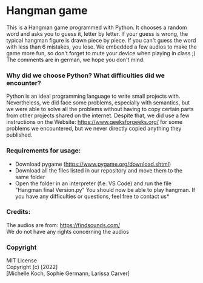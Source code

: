 # Hangman game
This is a Hangman game programmed with Python. It chooses a random word and asks you to guess it, letter by letter. If your guess is wrong, the typical hangman figure is drawn piece by piece. If you can't guess the word with less than 6 mistakes, you lose. We embedded a few audios to make the game more fun, so don't forget to mute your device when playing in class ;)
The comments are in german, we hope you don't mind.

### Why did we choose Python? What difficulties did we encounter? 
Python is an ideal programming language to write small projects with. Nevertheless, we did face some problems, especially with semantics, but we were able to solve all the problems without having to copy certain parts from other projects shared on the internet. Despite that, we did use a few instructions on the Website: https://www.geeksforgeeks.org/ for some problems we encountered, but we never directly copied anything they published. 


### Requirements for usage: 
- Download pygame (https://www.pygame.org/download.shtml)
- Download all the files listed in our repository and move them to the same folder
- Open the folder in an interpreter (f.e. VS Code) and run the file "Hangman final Version.py"
You should now be able to play hangman. If you have any difficulties or questions, feel free to contact us*


### Credits:
The audios are from: https://findsounds.com/ <br />
We do not have any rights concerning the audios

 
### Copyright
MIT License
<br />
Copyright (c) [2022] <br />[Michelle Koch, Sophie Germann, Larissa Carver]
